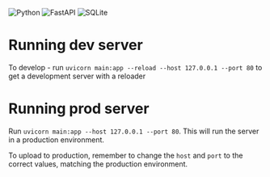 ![Python](https://img.shields.io/badge/python-3670A0?logo=python&logoColor=ffdd54)
![FastAPI](https://img.shields.io/badge/FastAPI-005571?logo=fastapi)
![SQLite](https://img.shields.io/badge/sqlite-%2307405e.svg?logo=sqlite&logoColor=white)

# Running dev server
To develop - run `uvicorn main:app --reload --host 127.0.0.1 --port 80` to get a development server with a reloader

# Running prod server
Run `uvicorn main:app --host 127.0.0.1 --port 80`. This will run the server in a production environment.

To upload to production, remember to change the `host` and `port` to the correct values, matching the production environment.
